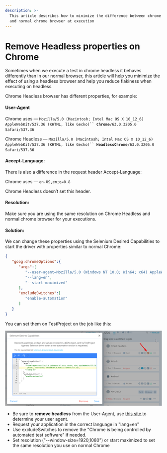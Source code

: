 ```yaml
---
description: >-
  This article describes how to minimize the difference between chrome headless
  and normal chrome browser at execution
---
```


# Remove Headless properties on Chrome

Sometimes when we execute a test in chrome headless it behaves differently than in our normal browser, this article will help you minimize the effect of using a headless browser and help you reduce flakiness when executing on headless.

Chrome Headless browser has different properties, for example:

#### User-Agent <a href="#h_f819618cff" id="h_f819618cff"></a>

Chrome uses — `Mozilla/5.0 (Macintosh; Intel Mac OS X 10_12_6) AppleWebKit/537.36 (KHTML, like Gecko)`` `**`Chrome`**`/63.0.3205.0 Safari/537.36`

Chrome Headless — `Mozilla/5.0 (Macintosh; Intel Mac OS X 10_12_6) AppleWebKit/537.36 (KHTML, like Gecko)`` `**`HeadlessChrome`**`/63.0.3205.0 Safari/537.36`

#### **Accept-Language:** <a href="#h_1463156701" id="h_1463156701"></a>

There is also a difference in the request header Accept-Language:

Chrome uses — `en-US,en;q=0.8`

Chrome Headless doesn’t set this header.

#### Resolution: <a href="#h_c5b1710fd4" id="h_c5b1710fd4"></a>

Make sure you are using the same resolution on Chrome Headless and normal chrome browser for your executions.

#### Solution: <a href="#h_9d1b23ac39" id="h_9d1b23ac39"></a>

We can change these properties using the Selenium Desired Capabilities to start the driver with properties similar to normal Chrome:

```json
{
   "goog:chromeOptions":{
      "args":[
         "--user-agent=Mozilla/5.0 (Windows NT 10.0; Win64; x64) AppleWebKit/537.36 (KHTML, like Gecko) Chrome/94.0.4606.61 Safari/537.36",
         "--lang=en",
         "--start-maximized"
      ],
      "excludeSwitches":[
         "enable-automation"
      ]
   }
}
```

You can set them on TestProject on the job like this:

![](<../../.gitbook/assets/image (2) (2).png>)

* Be sure to **remove headless** from the User-Agent, use [this site ](https://developers.whatismybrowser.com/useragents/explore/software\_name/chrome/)to determine your user agent.
* Request your application in the correct language in "lang=en"
* Use excludeSwitches to remove the "Chrome is being controlled by automated test software" if needed.
* Set resolution ("--window-size=1920,1080") or start maximized to set the same resolution you use on normal Chrome

